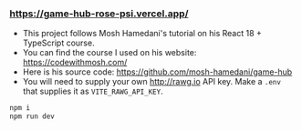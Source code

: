 ### https://game-hub-rose-psi.vercel.app/

- This project follows Mosh Hamedani's tutorial on his React 18 + TypeScript course.
- You can find the course I used on his website: https://codewithmosh.com/
- Here is his source code: https://github.com/mosh-hamedani/game-hub
- You will need to supply your own http://rawg.io API key. Make a ```.env``` that supplies it as ```VITE_RAWG_API_KEY```.

```js
npm i
npm run dev
```

